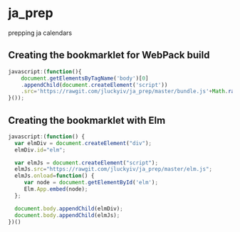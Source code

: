 # ja_prep
prepping ja calendars

## Creating the bookmarklet for WebPack build
```javascript
javascript:(function(){
    document.getElementsByTagName('body')[0]
    .appendChild(document.createElement('script'))
    .src='https://rawgit.com/jluckyiv/ja_prep/master/bundle.js'+Math.random();
}());
```
## Creating the bookmarklet with Elm

```javascript
javascript:(function() {
  var elmDiv = document.createElement("div");
  elmDiv.id="elm";

  var elmJs = document.createElement("script");
  elmJs.src="https://rawgit.com/jluckyiv/ja_prep/master/elm.js";
  elmJs.onload=function() {
     var node = document.getElementById('elm');
     Elm.App.embed(node);
  };

  document.body.appendChild(elmDiv);
  document.body.appendChild(elmJs);
})()
```
